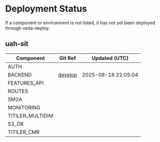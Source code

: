 # Deployment Status

If a component or environment is not listed, it has not yet been deployed through veda-deploy.

## uah-sit
| Component | Git Ref | Updated (UTC) |
|-----------|---------|---------------|
| AUTH |  |  |
| BACKEND | [develop](https://github.com/NASA-IMPACT/veda-backend/tree/develop) | 2025-08-18 22:05:04 |
| FEATURES_API |  |  |
| ROUTES |  |  |
| SM2A |  |  |
| MONITORING |  |  |
| TITILER_MULTIDIM |  |  |
| S3_DR |  |  |
| TITILER_CMR |  |  |

